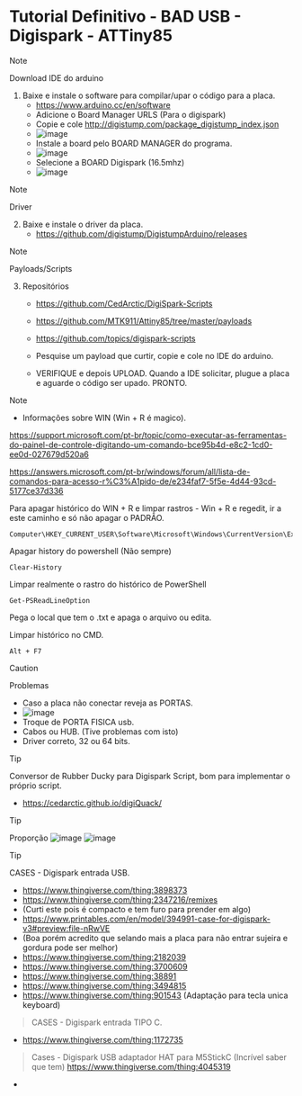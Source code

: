 # Tutorial Definitivo - BAD USB - Digispark - ATTiny85
> [!NOTE]
>	Download IDE do arduino
1.	Baixe e instale o software para compilar/upar o código para a placa.
   	-	https://www.arduino.cc/en/software
    -	Adicione o Board Manager URLS (Para o digispark)
    -	Copie e cole http://digistump.com/package_digistump_index.json
    -	![image](https://github.com/davi-mendes/bad_usb_help/assets/16890095/3e87a6d7-a354-4585-82c1-620e83faff2f)
    -	Instale a board pelo BOARD MANAGER do programa.
    -	![image](https://github.com/davi-mendes/bad_usb_help/assets/16890095/e67ff489-0fa0-409f-955d-d7cd336d6ea9)
    -	Selecione a BOARD Digispark (16.5mhz)
    -	![image](https://github.com/davi-mendes/bad_usb_help/assets/16890095/353f297f-f4e1-4406-b29e-3ab0f69b5885)

> [!NOTE]
>	Driver
2.	Baixe e instale o driver da placa.
	- https://github.com/digistump/DigistumpArduino/releases


> [!NOTE]
> Payloads/Scripts
3.	Repositórios	
	- https://github.com/CedArctic/DigiSpark-Scripts
	- https://github.com/MTK911/Attiny85/tree/master/payloads
	- https://github.com/topics/digispark-scripts

 	- Pesquise um payload que curtir, copie e cole no IDE do arduino.
	- VERIFIQUE e depois UPLOAD. Quando a IDE solicitar, plugue a placa e aguarde o código ser upado. PRONTO.
> [!NOTE]
> - Informações sobre WIN (Win + R é magico).

https://support.microsoft.com/pt-br/topic/como-executar-as-ferramentas-do-painel-de-controle-digitando-um-comando-bce95b4d-e8c2-1cd0-ee0d-027679d520a6
 
https://answers.microsoft.com/pt-br/windows/forum/all/lista-de-comandos-para-acesso-r%C3%A1pido-de/e234faf7-5f5e-4d44-93cd-5177ce37d336
  
Para apagar histórico do WIN + R e limpar rastros - Win + R e regedit, ir a este caminho e só não apagar o PADRÃO.

  	Computer\HKEY_CURRENT_USER\Software\Microsoft\Windows\CurrentVersion\Explorer\RunMRU
Apagar history do powershell (Não sempre)

	Clear-History
Limpar realmente o rastro do histórico de PowerShell 

	Get-PSReadLineOption
Pega o local que tem o .txt e apaga o arquivo ou edita.

Limpar histórico no CMD.

	Alt + F7


 > [!CAUTION]
> Problemas

- Caso a placa não conectar reveja as PORTAS.
- ![image](https://github.com/davi-mendes/bad_usb_help/assets/16890095/234e30db-71a3-4505-afcd-a3c5379b2b8b)
- Troque de PORTA FISICA usb.
- Cabos ou HUB. (Tive problemas com isto)
- Driver correto, 32 ou 64 bits.

  
> [!TIP]
> Conversor de Rubber Ducky para Digispark Script, bom para implementar o próprio script.
- https://cedarctic.github.io/digiQuack/
	
> [!TIP]
> Proporção
![image](https://github.com/davi-mendes/bad_usb_help/assets/16890095/8aa0bcd8-27e0-48b2-b50a-4e67b712f44a)
![image](https://github.com/davi-mendes/bad_usb_help/assets/16890095/5fc01166-36cc-4c81-9d0a-64cd803e7d75)


> [!TIP]
> CASES - Digispark entrada USB.
- https://www.thingiverse.com/thing:3898373
- https://www.thingiverse.com/thing:2347216/remixes
- (Curti este pois é compacto e tem furo para prender em algo)
- https://www.printables.com/en/model/394991-case-for-digispark-v3#preview:file-nRwVE
- (Boa porém acredito que selando mais a placa para não entrar sujeira e gordura pode ser melhor)
- https://www.thingiverse.com/thing:2182039
- https://www.thingiverse.com/thing:3700609
- https://www.thingiverse.com/thing:38891
- https://www.thingiverse.com/thing:3494815
- https://www.thingiverse.com/thing:901543 (Adaptação para tecla unica keyboard)
> CASES - Digispark entrada TIPO C.
- https://www.thingiverse.com/thing:1172735
> Cases - Digispark USB adaptador HAT para M5StickC  (Incrível saber que tem)
> https://www.thingiverse.com/thing:4045319
- 

